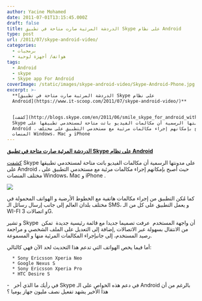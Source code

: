 ```yaml
---
author: Yacine Mohamed
date: 2011-07-01T13:15:45.000Z
draft: false
title: الدردشة المرئية صارت متاحة في تطبيق Skype على نظام Android
type: post
url: /2011/07/skype-android-video/
categories:
  - برمجيات
  - هواتف/ أجهزة لوحية
tags:
  - Android
  - skype
  - Skype app For Android
coverImage: /static/images/skype-android-video/Skype-Android-Phone.jpg
excerpt: >-
  **[الدردشة المرئية صارت متاحة في تطبيق Skype على نظام
  Android](https://www.it-scoop.com/2011/07/skype-android-video/)**


  [كشفت](http://blogs.skype.com/en/2011/06/smile_skype_for_android_with_v.html)
  Skype على مدونتها الرسمية أن مكالمات الفيديو باتت متاحة لمستخدمي تطبيقها على
  Android ، حيث أصبح بإمكانهم إجراء مكالمات مرئية مع مستخدمي التطبيق على مختلف
  المنصات Windows، Mac و iPhone
---
```

**[الدردشة المرئية صارت متاحة في تطبيق Skype على نظام Android](https://www.it-scoop.com/2011/07/skype-android-video/)**

[كشفت](http://blogs.skype.com/en/2011/06/smile_skype_for_android_with_v.html) Skype على مدونتها الرسمية أن مكالمات الفيديو باتت متاحة لمستخدمي تطبيقها على Android ، حيث أصبح بإمكانهم إجراء مكالمات مرئية مع مستخدمي التطبيق على مختلف المنصات Windows، Mac و iPhone .

![](/static/images/skype-android-video/Skype-Android-Phone.jpg)

كما مُكن التطبيق من إجراء مكالمات هاتفية مع الخطوط الأرضية و الهواتف المحمولة في مختلف بلدان العالم إلى جانب إرسال رسائل الـ SMS، و يعمل التطبيق على كل من الـ WI-FI و اتصالات 3G.

و تشير Skype  أن واجهة المستخدم  عرفت تصميما جديدا مع قائمة رئيسية جديدة  تمكن من الانتقال بسهولة عبر الاتصالات ,إضافة إلى التعديل على الملف الشخصي و مراجعة رصيد المستخدم، إلى جانبإجراء المكالمات المرئية منها و المسموعة.

أما فيما يخص الهواتف التي تدعم هذا التحديث لحد الآن فهي كالتالي:

~~~
  * Sony Ericsson Xperia Neo
  * Google Nexus S
  * Sony Ericsson Xperia Pro
  * HTC Desire S
~~~

\-   في رأيك ما الذي أخر Skype في دعم هذه الخواص على الـ Android بالرغم من أن هذا الأخير يشهد تفعيل نصف مليون جهاز يوميا ؟
